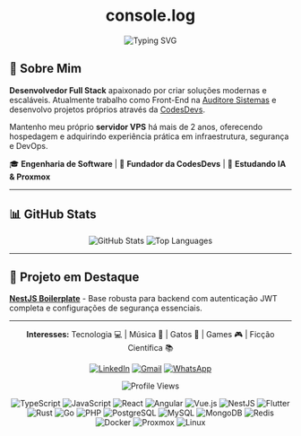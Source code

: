 <div align="center">
  <h1>console.log</h1>
  <img src="https://readme-typing-svg.demolab.com?font=Fira+Code&size=24&pause=1000&color=8B00FF&center=true&vCenter=true&width=600&lines=Hello%2C+World!+%F0%9F%91%A8%E2%80%8D%F0%9F%92%BB+Eu+sou+o+Lucas+Campos!" alt="Typing SVG" />
</div>

## 🚀 Sobre Mim

**Desenvolvedor Full Stack** apaixonado por criar soluções modernas e escaláveis. Atualmente trabalho como Front-End na [Auditore Sistemas](https://auditore.com.br/) e desenvolvo projetos próprios através da [CodesDevs](https://codesdevs.com.br/).

Mantenho meu próprio **servidor VPS** há mais de 2 anos, oferecendo hospedagem e adquirindo experiência prática em infraestrutura, segurança e DevOps.

🎓 **Engenharia de Software** | 💼 **Fundador da CodesDevs** | 🌱 **Estudando IA & Proxmox**

---

## 📊 GitHub Stats

<div align="center">
<img src="https://github-readme-stats.vercel.app/api?username=lucascampos42&show_icons=true&locale=pt-br&bg_color=1a1a1a&title_color=8b00ff&text_color=ffffff&icon_color=8b00ff&border_color=8b00ff&border_radius=15" alt="GitHub Stats" /> <img src="https://github-readme-stats.vercel.app/api/top-langs?username=lucascampos42&show_icons=true&locale=pt-br&hide=css,scss&bg_color=1a1a1a&title_color=8b00ff&text_color=ffffff&icon_color=8b00ff&border_color=8b00ff&border_radius=15" alt="Top Languages" />
</div>

---

## 🌟 Projeto em Destaque

**[NestJS Boilerplate](https://github.com/lucascampos42/nest-boilerplate)** - Base robusta para backend com autenticação JWT completa e configurações de segurança essenciais.

---


<div align="center">

**Interesses:** Tecnologia 💻 | Música 🎵 | Gatos 🐾 | Games 🎮 | Ficção Científica 📚

</div>


<div align="center">
  

[![LinkedIn](https://img.shields.io/badge/LinkedIn-0A66C2?style=for-the-badge&logo=linkedin&logoColor=white)](https://www.linkedin.com/in/lucascampos42/) [![Gmail](https://img.shields.io/badge/Gmail-D14836?style=for-the-badge&logo=gmail&logoColor=white)](mailto:bhlucascampos@gmail.com) [![WhatsApp](https://img.shields.io/badge/WhatsApp-25D366?style=for-the-badge&logo=whatsapp&logoColor=white)](https://wa.me/5533991448945)

<img src="https://komarev.com/ghpvc/?username=lucascampos42&label=Profile%20Views&color=8b00ff&style=for-the-badge" alt="Profile Views" />

</div>

<div align="center">

![TypeScript](https://img.shields.io/badge/-TypeScript-3178C6?style=flat-square&logo=typescript&logoColor=white) ![JavaScript](https://img.shields.io/badge/-JavaScript-F7DF1E?style=flat-square&logo=javascript&logoColor=black) ![React](https://img.shields.io/badge/-React-61DAFB?style=flat-square&logo=react&logoColor=black) ![Angular](https://img.shields.io/badge/-Angular-DD0031?style=flat-square&logo=angular&logoColor=white) ![Vue.js](https://img.shields.io/badge/-Vue.js-35495E?style=flat-square&logo=vuedotjs&logoColor=4FC08D) ![NestJS](https://img.shields.io/badge/-NestJS-E0234E?style=flat-square&logo=nestjs&logoColor=white) ![Flutter](https://img.shields.io/badge/-Flutter-02569B?style=flat-square&logo=flutter&logoColor=white) ![Rust](https://img.shields.io/badge/-Rust-000000?style=flat-square&logo=rust&logoColor=white) ![Go](https://img.shields.io/badge/-Go-00ADD8?style=flat-square&logo=go&logoColor=white) ![PHP](https://img.shields.io/badge/-PHP-777BB4?style=flat-square&logo=php&logoColor=white) ![PostgreSQL](https://img.shields.io/badge/-PostgreSQL-4169E1?style=flat-square&logo=postgresql&logoColor=white) ![MySQL](https://img.shields.io/badge/-MySQL-4479A1?style=flat-square&logo=mysql&logoColor=white) ![MongoDB](https://img.shields.io/badge/-MongoDB-47A248?style=flat-square&logo=mongodb&logoColor=white) ![Redis](https://img.shields.io/badge/-Redis-DC382D?style=flat-square&logo=redis&logoColor=white) ![Docker](https://img.shields.io/badge/-Docker-2496ED?style=flat-square&logo=docker&logoColor=white) ![Proxmox](https://img.shields.io/badge/-Proxmox-F5A623?style=flat-square&logo=proxmox&logoColor=black) ![Linux](https://img.shields.io/badge/-Linux-FCC624?style=flat-square&logo=linux&logoColor=black)

</div>
